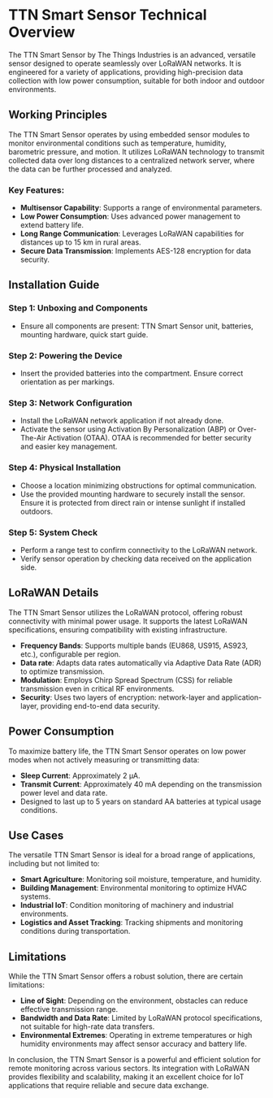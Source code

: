 # TTN Smart Sensor Technical Overview

The TTN Smart Sensor by The Things Industries is an advanced, versatile sensor designed to operate seamlessly over LoRaWAN networks. It is engineered for a variety of applications, providing high-precision data collection with low power consumption, suitable for both indoor and outdoor environments.

## Working Principles

The TTN Smart Sensor operates by using embedded sensor modules to monitor environmental conditions such as temperature, humidity, barometric pressure, and motion. It utilizes LoRaWAN technology to transmit collected data over long distances to a centralized network server, where the data can be further processed and analyzed.

### Key Features:
- **Multisensor Capability**: Supports a range of environmental parameters.
- **Low Power Consumption**: Uses advanced power management to extend battery life.
- **Long Range Communication**: Leverages LoRaWAN capabilities for distances up to 15 km in rural areas.
- **Secure Data Transmission**: Implements AES-128 encryption for data security.

## Installation Guide

### Step 1: Unboxing and Components
- Ensure all components are present: TTN Smart Sensor unit, batteries, mounting hardware, quick start guide.

### Step 2: Powering the Device
- Insert the provided batteries into the compartment. Ensure correct orientation as per markings.

### Step 3: Network Configuration
- Install the LoRaWAN network application if not already done.
- Activate the sensor using Activation By Personalization (ABP) or Over-The-Air Activation (OTAA). OTAA is recommended for better security and easier key management.

### Step 4: Physical Installation
- Choose a location minimizing obstructions for optimal communication.
- Use the provided mounting hardware to securely install the sensor. Ensure it is protected from direct rain or intense sunlight if installed outdoors.

### Step 5: System Check
- Perform a range test to confirm connectivity to the LoRaWAN network.
- Verify sensor operation by checking data received on the application side.

## LoRaWAN Details

The TTN Smart Sensor utilizes the LoRaWAN protocol, offering robust connectivity with minimal power usage. It supports the latest LoRaWAN specifications, ensuring compatibility with existing infrastructure.

- **Frequency Bands**: Supports multiple bands (EU868, US915, AS923, etc.), configurable per region.
- **Data rate**: Adapts data rates automatically via Adaptive Data Rate (ADR) to optimize transmission.
- **Modulation**: Employs Chirp Spread Spectrum (CSS) for reliable transmission even in critical RF environments.
- **Security**: Uses two layers of encryption: network-layer and application-layer, providing end-to-end data security.

## Power Consumption

To maximize battery life, the TTN Smart Sensor operates on low power modes when not actively measuring or transmitting data:
- **Sleep Current**: Approximately 2 μA.
- **Transmit Current**: Approximately 40 mA depending on the transmission power level and data rate.
- Designed to last up to 5 years on standard AA batteries at typical usage conditions.

## Use Cases

The versatile TTN Smart Sensor is ideal for a broad range of applications, including but not limited to:
- **Smart Agriculture**: Monitoring soil moisture, temperature, and humidity.
- **Building Management**: Environmental monitoring to optimize HVAC systems.
- **Industrial IoT**: Condition monitoring of machinery and industrial environments.
- **Logistics and Asset Tracking**: Tracking shipments and monitoring conditions during transportation.

## Limitations

While the TTN Smart Sensor offers a robust solution, there are certain limitations:
- **Line of Sight**: Depending on the environment, obstacles can reduce effective transmission range.
- **Bandwidth and Data Rate**: Limited by LoRaWAN protocol specifications, not suitable for high-rate data transfers.
- **Environmental Extremes**: Operating in extreme temperatures or high humidity environments may affect sensor accuracy and battery life.

In conclusion, the TTN Smart Sensor is a powerful and efficient solution for remote monitoring across various sectors. Its integration with LoRaWAN provides flexibility and scalability, making it an excellent choice for IoT applications that require reliable and secure data exchange.